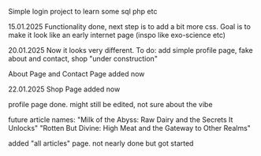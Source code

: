 Simple login project to learn some sql php etc

15.01.2025
Functionality done, next step is to add a bit more css. Goal is to make it look like an early internet page (inspo like exo-science etc)

20.01.2025
Now it looks very different. To do: add simple profile page, fake about and contact, shop "under construction"

About Page and Contact Page added now

22.01.2025
Shop Page added now

profile page done. might still be edited, not sure about the vibe

future article names: 
"Milk of the Abyss: Raw Dairy and the Secrets It Unlocks"
"Rotten But Divine: High Meat and the Gateway to Other Realms"

added "all articles" page. not nearly done but got started